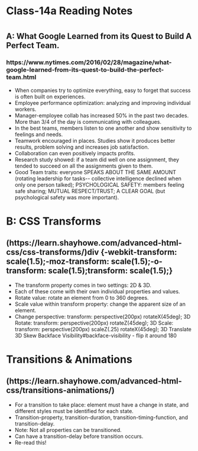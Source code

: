 <h1>Class-14a Reading Notes<h1>
<h2>A: What Google Learned from its Quest to Build A Perfect Team.</h2>
<h3>https://www.nytimes.com/2016/02/28/magazine/what-google-learned-from-its-quest-to-build-the-perfect-team.html</h3>

<ul>
<li>When companies try to optimize everything, easy to forget that success is often built on experiences.
<li>Employee performance optimization: analyzing and improving individual workers. 
<li>Manager-employee collab has increased 50% in the past two decades. More than 3/4 of the day is communicating with colleagues.
<li> In the best teams, members listen to one another and show sensitivity to feelings and needs.
<li>Teamwork encouraged in places. Studies show it produces better results, problem solving and increases job satisfaction. 
<li>Collaboration can even positively impacts profits.
<li>Research study showed: if a team did well on one assignment, they tended to succeed on all the assignments given to them. 
<li>Good Team traits: everyone SPEAKS ABOUT THE SAME AMOUNT (rotating leadership for tasks-- collective intelligence declined when only one person talked); PSYCHOLOGICAL SAFETY: members feeling safe sharing; MUTUAL RESPECT/TRUST; A CLEAR GOAL (but psychological safety was more important).
</ul>

<h1>B: CSS Transforms </h1>
<h2>(https://learn.shayhowe.com/advanced-html-css/css-transforms/)div {-webkit-transform: scale(1.5);-moz-transform: scale(1.5);-o-transform: scale(1.5);transform: scale(1.5);}</h2>
<ul>
<li>The transform property comes in two settings: 2D & 3D. 
<li>Each of these come with their own individual properties and values.
<li>Rotate value: rotate an element from 0 to 360 degrees.
<li>Scale value within transform property: change the apparent size of an element.
<li>Change perspective: transform: perspective(200px) rotateX(45deg); 3D Rotate: transform: perspective(200px) rotateZ(45deg); 3D Scale: transform: perspective(200px) scaleZ(.25) rotateX(45deg); 3D Translate 3D Skew Backface Visibility#backface-visibility - flip it around 180
</ul>

<h1>Transitions & Animations</h1>
<h2>(https://learn.shayhowe.com/advanced-html-css/transitions-animations/)</h2>
<ul>
<li>For a transition to take place: element must have a change in state, and different styles must be identified for each state.
<li>Transition-property, transition-duration, transition-timing-function, and transition-delay.
<li>Note: Not all properties can be transitioned.
<li>Can have a transition-delay before transition occurs.
<li>Re-read this!
</ul>